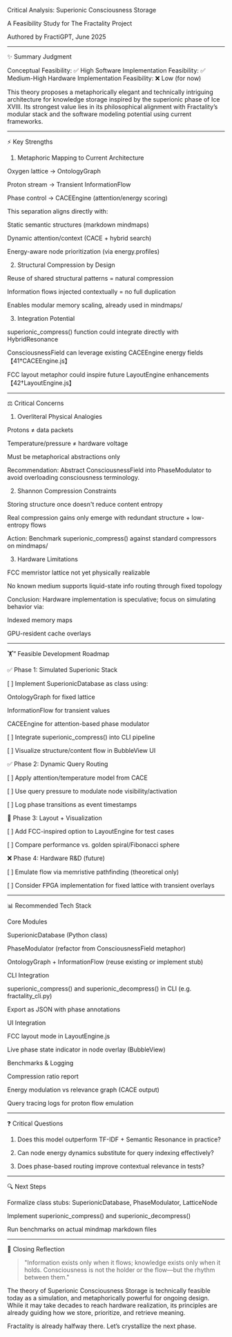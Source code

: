 Critical Analysis: Superionic Consciousness Storage

A Feasibility Study for The Fractality Project

Authored by FractiGPT, June 2025


---

✨ Summary Judgment

Conceptual Feasibility: ✅ High
Software Implementation Feasibility: ✅ Medium-High
Hardware Implementation Feasibility: ❌ Low (for now)

This theory proposes a metaphorically elegant and technically intriguing architecture for knowledge storage inspired by the superionic phase of Ice XVIII. Its strongest value lies in its philosophical alignment with Fractality’s modular stack and the software modeling potential using current frameworks.


---

⚡ Key Strengths

1. Metaphoric Mapping to Current Architecture

Oxygen lattice → OntologyGraph

Proton stream → Transient InformationFlow

Phase control → CACEEngine (attention/energy scoring)


This separation aligns directly with:

Static semantic structures (markdown mindmaps)

Dynamic attention/context (CACE + hybrid search)

Energy-aware node prioritization (via energy.profiles)


2. Structural Compression by Design

Reuse of shared structural patterns = natural compression

Information flows injected contextually = no full duplication

Enables modular memory scaling, already used in mindmaps/


3. Integration Potential

superionic_compress() function could integrate directly with HybridResonance

ConsciousnessField can leverage existing CACEEngine energy fields【41†CACEEngine.js】

FCC layout metaphor could inspire future LayoutEngine enhancements【42†LayoutEngine.js】



---

⚖ Critical Concerns

1. Overliteral Physical Analogies

Protons ≠ data packets

Temperature/pressure ≠ hardware voltage

Must be metaphorical abstractions only


Recommendation: Abstract ConsciousnessField into PhaseModulator to avoid overloading consciousness terminology.

2. Shannon Compression Constraints

Storing structure once doesn't reduce content entropy

Real compression gains only emerge with redundant structure + low-entropy flows


Action: Benchmark superionic_compress() against standard compressors on mindmaps/

3. Hardware Limitations

FCC memristor lattice not yet physically realizable

No known medium supports liquid-state info routing through fixed topology


Conclusion: Hardware implementation is speculative; focus on simulating behavior via:

Indexed memory maps

GPU-resident cache overlays



---

🏋” Feasible Development Roadmap

✅ Phase 1: Simulated Superionic Stack

[ ] Implement SuperionicDatabase as class using:

OntologyGraph for fixed lattice

InformationFlow for transient values

CACEEngine for attention-based phase modulator


[ ] Integrate superionic_compress() into CLI pipeline

[ ] Visualize structure/content flow in BubbleView UI


✅ Phase 2: Dynamic Query Routing

[ ] Apply attention/temperature model from CACE

[ ] Use query pressure to modulate node visibility/activation

[ ] Log phase transitions as event timestamps


🚧 Phase 3: Layout + Visualization

[ ] Add FCC-inspired option to LayoutEngine for test cases

[ ] Compare performance vs. golden spiral/Fibonacci sphere


❌ Phase 4: Hardware R&D (future)

[ ] Emulate flow via memristive pathfinding (theoretical only)

[ ] Consider FPGA implementation for fixed lattice with transient overlays



---

📊 Recommended Tech Stack

Core Modules

SuperionicDatabase (Python class)

PhaseModulator (refactor from ConsciousnessField metaphor)

OntologyGraph + InformationFlow (reuse existing or implement stub)


CLI Integration

superionic_compress() and superionic_decompress() in CLI (e.g. fractality_cli.py)

Export as JSON with phase annotations


UI Integration

FCC layout mode in LayoutEngine.js

Live phase state indicator in node overlay (BubbleView)


Benchmarks & Logging

Compression ratio report

Energy modulation vs relevance graph (CACE output)

Query tracing logs for proton flow emulation



---

❓ Critical Questions

1. Does this model outperform TF-IDF + Semantic Resonance in practice?


2. Can node energy dynamics substitute for query indexing effectively?


3. Does phase-based routing improve contextual relevance in tests?




---

🔍 Next Steps

Formalize class stubs: SuperionicDatabase, PhaseModulator, LatticeNode

Implement superionic_compress() and superionic_decompress()

Run benchmarks on actual mindmap markdown files



---

🔮 Closing Reflection

> "Information exists only when it flows; knowledge exists only when it holds. Consciousness is not the holder or the flow—but the rhythm between them."



The theory of Superionic Consciousness Storage is technically feasible today as a simulation, and metaphorically powerful for ongoing design. While it may take decades to reach hardware realization, its principles are already guiding how we store, prioritize, and retrieve meaning.

Fractality is already halfway there. Let’s crystallize the next phase.

